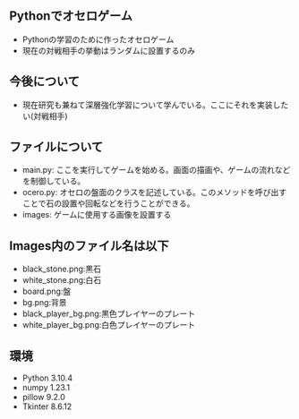 ## Pythonでオセロゲーム
- Pythonの学習のために作ったオセロゲーム
- 現在の対戦相手の挙動はランダムに設置するのみ
## 今後について
- 現在研究も兼ねて深層強化学習について学んでいる。ここにそれを実装したい(対戦相手)
## ファイルについて
- main.py: ここを実行してゲームを始める。画面の描画や、ゲームの流れなどを制御している。
- ocero.py: オセロの盤面のクラスを記述している。このメソッドを呼び出すことで石の設置や回転などを行うことができる。
- images: ゲームに使用する画像を設置する
## Images内のファイル名は以下
- black_stone.png:黒石　
- white_stone.png:白石
- board.png:盤
- bg.png:背景
- black_player_bg.png:黒色プレイヤーのプレート
- white_player_bg.png:白色プレイヤーのプレート
## 環境
- Python 3.10.4
- numpy 1.23.1
- pillow 9.2.0
- Tkinter 8.6.12

